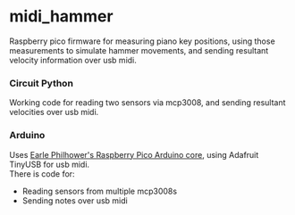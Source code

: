 # midi_hammer
Raspberry pico firmware for measuring piano key positions, using those measurements to simulate hammer movements, and sending resultant velocity information over usb midi.  
### Circuit Python
Working code for reading two sensors via mcp3008, and sending resultant velocities over usb midi.  
### Arduino
Uses [Earle Philhower's Raspberry Pico Arduino core](https://github.com/earlephilhower/arduino-pico), using Adafruit TinyUSB for usb midi.  
There is code for:
- Reading sensors from multiple mcp3008s
- Sending notes over usb midi  
